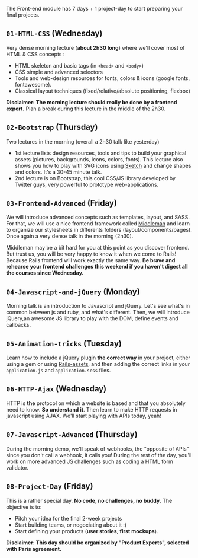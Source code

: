 The Front-end module has 7 days + 1 project-day to start preparing your final projects.

## `01-HTML-CSS` (Wednesday)
Very dense morning lecture (**about 2h30 long**) where we'll cover most of HTML & CSS concepts :

- HTML skeleton and basic tags (in `<head>` and `<body>`)
- CSS simple and advanced selectors
- Tools and web-design resources for fonts, colors & icons (google fonts, fontawesome).
- Classical layout techniques (fixed/relative/absolute positioning, flexbox)

**Disclaimer: The morning lecture should really be done by a frontend expert.** Plan a break during this lecture in the middle of the 2h30.

## `02-Bootstrap` (Thursday)
Two lectures in the morning (overall a 2h30 talk like yesterday)

- 1st lecture lists design resources, tools and tips to build your graphical assets (pictures, backgrounds, icons, colors, fonts). This lecture also shows you how to play with SVG icons using [Sketch](http://bohemiancoding.com/sketch/) and change shapes and colors. It's a 30-45 minute talk.
- 2nd lecture is on Bootstrap, this cool CSS/JS library developed by Twitter guys, very powerful to prototype web-applications.

## `03-Frontend-Advanced` (Friday)
We will introduce advanced concepts such as templates, layout, and SASS. For that, we will use a nice frontend framework called [Middleman](https://middlemanapp.com) and learn to organize our stylesheets in differents folders (layout/components/pages). Once again a very dense talk in the morning (2h30).

Middleman may be a bit hard for you at this point as you discover frontend. But trust us, you will be very happy to know it when we come to Rails! Because Rails frontend will work exactly the same way. **Be brave and rehearse your frontend challenges this weekend if you haven't digest all the courses since Wednesday.**

## `04-Javascript-and-jQuery` (Monday)
Morning talk is an introduction to Javascript and jQuery. Let's see what's in common between js and ruby, and what's different. Then, we will introduce jQuery,an awesome JS library to play with the DOM, define events and callbacks.

## `05-Animation-tricks` (Tuesday)
Learn how to include a jQuery plugin **the correct way** in your project, either using a gem or using [Rails-assets](https://rails-assets.org/), and then adding the correct links in your `application.js` and `application.scss` files.

## `06-HTTP-Ajax` (Wednesday)
HTTP is **the** protocol on which a website is based and that you absolutely need to know. **So understand it**. Then learn to make HTTP requests in javascript using AJAX. We'll start playing with APIs today, yeah!

## `07-Javascript-Advanced` (Thursday)
During the morning demo, we'll speak of webhooks, the "opposite of APIs" since you don't call a webhook, it calls you! During the rest of the day, you'll work on more advanced JS challenges such as coding a HTML form validator.

## `08-Project-Day` (Friday)
This is a rather special day. **No code, no challenges, no buddy**. The objective is to:

- Pitch your idea for the final 2-week projects
- Start building teams, or negociating about it :)
- Start defining your products (**user stories**, **first mockups**).

**Disclaimer: This day should be organized by "Product Experts", selected with Paris agreement.**
